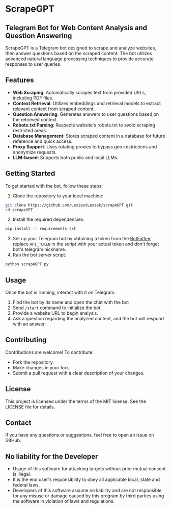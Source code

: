 # ScrapeGPT 
## Telegram Bot for Web Content Analysis and Question Answering

ScrapeGPT is a Telegram bot designed to scrape and analyze websites, then answer questions based on the scraped content. The bot utilizes advanced natural language processing techniques to provide accurate responses to user queries.

## Features

- **Web Scraping**: Automatically scrapes text from provided URLs, including PDF files.
- **Context Retrieval**: Utilizes embeddings and retrieval models to extract relevant context from scraped content.
- **Question Answering**: Generates answers to user questions based on the retrieved context.
- **Robots.txt Parsing**: Respects website's robots.txt to avoid scraping restricted areas.
- **Database Management**: Stores scraped content in a database for future reference and quick access.
- **Proxy Support**: Uses rotating proxies to bypass geo-restrictions and anonymize requests.
- **LLM-based**: Supports both public and local LLMs.

## Getting Started

To get started with the bot, follow these steps:

1. Clone the repository to your local machine:
```bash
git clone https://github.com/LexiestLeszek/scrapeGPT.git
cd scrapeGPT
```
2. Install the required dependencies:
```bash
pip install -r requirements.txt
```
3. Set up your Telegram bot by obtaining a token from the [BotFather](https://core.telegram.org/bots#botfather), replace `API_TOKEN` in the script with your actual token and don't forget bot's telegram nickname.
4. Run the bot server script:
```bash
python scrapeGPT.py
```

## Usage

Once the bot is running, interact with it on Telegram:

1. Find the bot by its name and open the chat with the bot
2. Send `/start` command to initialize the bot.
3. Provide a website URL to begin analysis.
4. Ask a question regarding the analyzed content, and the bot will respond with an answer.

## Contributing

Contributions are welcome! To contribute:

- Fork the repository.
- Make changes in your fork.
- Submit a pull request with a clear description of your changes.

## License

This project is licensed under the terms of the MIT license. See the LICENSE file for details.

## Contact

If you have any questions or suggestions, feel free to open an issue on GitHub.

## No liability for the Developer

- Usage of this software for attacking targets without prior mutual consent is illegal.
- It is the end user's responsibility to obey all applicable local, state and federal laws.
- Developers of this software assume no liability and are not responsible for any misuse or damage caused by this program
by third parties using the software in violation of laws and regulations.
